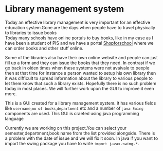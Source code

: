 # Library management system
Today an effective library management is very important for an effective education system.Gone are the days when people have to travel physically to libraries to issue books \
Today many schools have online portals to buy books, like in my case as I have been a student of PIS and we have a portal [Shopforschool](https://www.shopforschool.in) where we can order  books and other stuff online.

Some of the libraries also have their own online website and people can just fill up a form and they can issue the books  that they need. In contrast if we go back in olden times when these systems were not avaivale to people then at that time for instance a person wanted to setup his own library then it was difficult to spread information about the library to various people to let them know that such a library exists. Hopefully there is no such problem today in most places. We will further work upon the GUI to improve it even more.


This is a GUI created for a library management system. It has various fields like `username`,`no of books`,`department` etc and a number of `java Swing` components are used. This GUI is craeted using java programming language

Currently we are working on this project.You can select your semester,department,book name from the list provided alongside.
There is a problem with the date of issue and we will fix it soon.
In java  if you want to import the swing package you have to write `import javax.swing.*`.